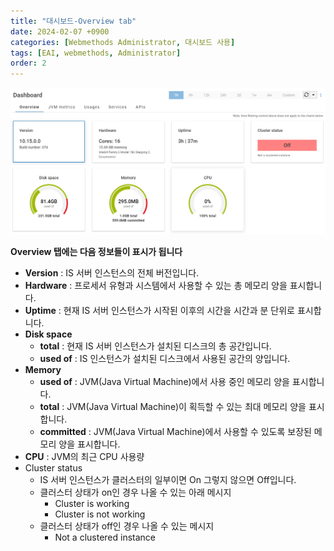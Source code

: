 ```yaml
---
title: "대시보드-Overview tab"
date: 2024-02-07 +0900
categories: [Webmethods Administrator, 대시보드 사용]
tags: [EAI, webmethods, Administrator]
order: 2
---
```


![Untitled](/assets/img/2024-02-07-admin-dashboard-overviewtab/Untitled.png)

**Overview 탭에는 다음 정보들이 표시가 됩니다**

- **Version** : IS 서버 인스턴스의 전체 버전입니다.
- **Hardware** : 프로세서 유형과 시스템에서 사용할 수 있는 총 메모리 양을 표시합니다.
- **Uptime** : 현재 IS 서버 인스턴스가 시작된 이후의 시간을 시간과 분 단위로 표시합니다.
- **Disk space**
    - **total** : 현재 IS 서버 인스턴스가 설치된 디스크의 총 공간입니다.
    - **used of** : IS 인스턴스가 설치된 디스크에서 사용된 공간의 양입니다.
- **Memory**
    - **used of** : JVM(Java Virtual Machine)에서 사용 중인 메모리 양을 표시합니다.
    - **total** : JVM(Java Virtual Machine)이 획득할 수 있는 최대 메모리 양을 표시합니다.
    - **committed** : JVM(Java Virtual Machine)에서 사용할 수 있도록 보장된 메모리 양을 표시합니다.
- **CPU** : JVM의 최근 CPU 사용량
- Cluster status
    - IS 서버 인스턴스가 클러스터의 일부이면 On 그렇지 않으면 Off입니다.
    - 클러스터 상태가 on인 경우 나올 수 있는 아래 메시지
        - Cluster is working
        - Cluster is not working
    - 클러스터 상태가 off인 경우 나올 수 있는 메시지
        - Not a clustered instance